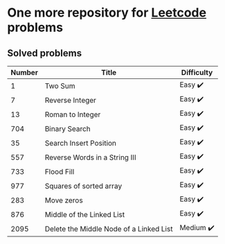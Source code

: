 # One more repository for [Leetcode](https://leetcode.com/) problems

## Solved problems

Number | Title                         | Difficulty
------|-------------------------------|------
1 | Two Sum                       | Easy :heavy_check_mark:
7 | Reverse Integer               | Easy :heavy_check_mark:
13 | Roman to Integer              | Easy :heavy_check_mark:
704 | Binary Search                 | Easy :heavy_check_mark:
35  | Search Insert Position        | Easy :heavy_check_mark:
557 | Reverse Words in a String III | Easy :heavy_check_mark:
733 | Flood Fill                    | Easy :heavy_check_mark:
977 | Squares of sorted array       | Easy :heavy_check_mark:
283 | Move zeros                    | Easy :heavy_check_mark:
876 | Middle of the Linked List     | Easy :heavy_check_mark:
2095 | Delete the Middle Node of a Linked List     | Medium :heavy_check_mark: